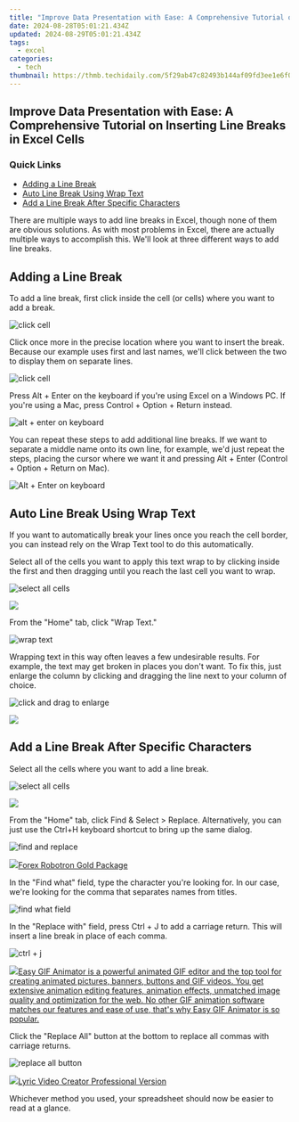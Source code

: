 ```yaml
---
title: "Improve Data Presentation with Ease: A Comprehensive Tutorial on Inserting Line Breaks in Excel Cells"
date: 2024-08-28T05:01:21.434Z
updated: 2024-08-29T05:01:21.434Z
tags:
  - excel
categories:
  - tech
thumbnail: https://thmb.techidaily.com/5f29ab47c82493b144af09fd3ee1e6f095ceaed40a8d07f3a01f7431f1caf6d4.jpg
---
```


## Improve Data Presentation with Ease: A Comprehensive Tutorial on Inserting Line Breaks in Excel Cells

### Quick Links

* [Adding a Line Break](https://on-screen-recording.techidaily.com/new-the-complete-guide-to-zooms-top-free-and-paid-transcribers-for-virtual-meetings/)
* [Auto Line Break Using Wrap Text](https://extra-lessons.techidaily.com/securing-sharp-visibility-a-guide-to-efficient-zooming-in-google-meets/)
* [Add a Line Break After Specific Characters](https://snapchat-videos.techidaily.com/updated-discovering-if-muted-on-snapstreak-for-2024/)

 There are multiple ways to add line breaks in Excel, though none of them are obvious solutions. As with most problems in Excel, there are actually multiple ways to accomplish this. We'll look at three different ways to add line breaks.

##  Adding a Line Break

 To add a line break, first click inside the cell (or cells) where you want to add a break.

![click cell](https://static1.howtogeekimages.com/wordpress/wp-content/uploads/2020/12/click.png) 

 Click once more in the precise location where you want to insert the break. Because our example uses first and last names, we'll click between the two to display them on separate lines.

![click cell](https://static1.howtogeekimages.com/wordpress/wp-content/uploads/2020/12/click.png) 

 Press Alt + Enter on the keyboard if you're using Excel on a Windows PC. If you're using a Mac, press Control + Option + Return instead.

![alt + enter on keyboard](https://static1.howtogeekimages.com/wordpress/wp-content/uploads/2020/12/alt-enter.png) 

 You can repeat these steps to add additional line breaks. If we want to separate a middle name onto its own line, for example, we'd just repeat the steps, placing the cursor where we want it and pressing Alt + Enter (Control + Option + Return on Mac).

![Alt + Enter on keyboard](https://static1.howtogeekimages.com/wordpress/wp-content/uploads/2020/12/middle-name.png) 

##  Auto Line Break Using Wrap Text

 If you want to automatically break your lines once you reach the cell border, you can instead rely on the Wrap Text tool to do this automatically.

 Select all of the cells you want to apply this text wrap to by clicking inside the first and then dragging until you reach the last cell you want to wrap.

![select all cells](https://static1.howtogeekimages.com/wordpress/wp-content/uploads/2020/12/select-all.png) 

<!-- affiliate ads begin -->
<a href="https://secure.2checkout.com/order/checkout.php?PRODS=4940312&QTY=1&AFFILIATE=108875&CART=1"><img src="https://secure.avangate.com/images/merchant/333ac5d90817d69113471fbb6e531bee/sps-partnership-728x90eng.png" border="0"></a>
<!-- affiliate ads end -->
 From the "Home" tab, click "Wrap Text."

![wrap text](https://static1.howtogeekimages.com/wordpress/wp-content/uploads/2020/12/home-text-wrap.png) 

 Wrapping text in this way often leaves a few undesirable results. For example, the text may get broken in places you don't want. To fix this, just enlarge the column by clicking and dragging the line next to your column of choice.

![click and drag to enlarge](https://static1.howtogeekimages.com/wordpress/wp-content/uploads/2020/12/enlarge-column.png) 

<!-- affiliate ads begin -->
<a href="https://shop.systoolsgroup.com/affiliate.php?ACCOUNT=SYSTOOBY&AFFILIATE=108875&PATH=https%3A%2F%2Fwww.systoolsgroup.com%3FAFFILIATE%3D108875%26RESOURCE%3DSysTools%2BGmail%2BBackup"><img src="https://www.systoolsgroup.com/box/gmail-backup.png" border="0"></a>
<!-- affiliate ads end -->
##  Add a Line Break After Specific Characters

 Select all the cells where you want to add a line break.

![select all cells](https://static1.howtogeekimages.com/wordpress/wp-content/uploads/2020/12/select-all.png) 

<!-- affiliate ads begin -->
<a href="https://secure.2checkout.com/order/checkout.php?PRODS=37100474&QTY=1&AFFILIATE=108875&CART=1"><img src="https://awario.com/images/pages/index/img-platform-ui-1280@1x.avif" border="0"></a>
<!-- affiliate ads end -->
 From the "Home" tab, click Find & Select > Replace. Alternatively, you can just use the Ctrl+H keyboard shortcut to bring up the same dialog.

![find and replace](https://static1.howtogeekimages.com/wordpress/wp-content/uploads/2020/12/find-replace.png) 

<!-- affiliate ads begin -->
<a href="https://secure.2checkout.com/order/checkout.php?PRODS=4727541&QTY=1&AFFILIATE=108875&CART=1"><img src="https://secure.avangate.com/images/merchant/5f4f7141b65a730b4efb0e0d51f63e94/products/copy_copy_forexrobotronbox.gif" border="0">Forex Robotron Gold Package</a>
<!-- affiliate ads end -->
 In the "Find what" field, type the character you're looking for. In our case, we're looking for the comma that separates names from titles.

![find what field](https://static1.howtogeekimages.com/wordpress/wp-content/uploads/2020/12/find-what.png) 

 In the "Replace with" field, press Ctrl + J to add a carriage return. This will insert a line break in place of each comma.

![ctrl + j](https://static1.howtogeekimages.com/wordpress/wp-content/uploads/2020/12/ctrl-j-shortcut.png) 

<!-- affiliate ads begin -->
<a href="https://secure.2checkout.com/order/checkout.php?PRODS=174416&QTY=1&AFFILIATE=108875&CART=1"><img src="https://www.easygifanimator.net/images/gif-animator.png" border="0">Easy GIF Animator is a powerful animated GIF editor and the top tool for creating animated pictures, banners, buttons and GIF videos. You get extensive animation editing features, animation effects, unmatched image quality and optimization for the web. No other GIF animation software matches our features and ease of use, that's why Easy GIF Animator is so popular.</a>
<!-- affiliate ads end -->
 Click the "Replace All" button at the bottom to replace all commas with carriage returns.

![replace all button](https://static1.howtogeekimages.com/wordpress/wp-content/uploads/2020/12/replace-all.png) 

<!-- affiliate ads begin -->
<a href="https://secure.2checkout.com/order/checkout.php?PRODS=11224199&QTY=1&AFFILIATE=108875&CART=1"><img src="https://secure.avangate.com/images/merchant/e09fdffe648a30658a9657bbed7b2388/products/copy_boxshot_lyricvideo.png" border="0">Lyric Video Creator Professional Version</a>
<!-- affiliate ads end -->
 Whichever method you used, your spreadsheet should now be easier to read at a glance.

<ins class="adsbygoogle"
     style="display:block"
     data-ad-format="autorelaxed"
     data-ad-client="ca-pub-7571918770474297"
     data-ad-slot="1223367746"></ins>



<ins class="adsbygoogle"
     style="display:block"
     data-ad-client="ca-pub-7571918770474297"
     data-ad-slot="8358498916"
     data-ad-format="auto"
     data-full-width-responsive="true"></ins>


